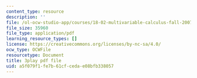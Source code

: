 ```yaml
---
content_type: resource
description: ''
file: /ol-ocw-studio-app/courses/18-02-multivariable-calculus-fall-2007/a5f079f1fe7b61cfcedae08bfb338057_23xbkrpQuAo.pdf
file_size: 35960
file_type: application/pdf
learning_resource_types: []
license: https://creativecommons.org/licenses/by-nc-sa/4.0/
ocw_type: OCWFile
resourcetype: Document
title: 3play pdf file
uid: a5f079f1-fe7b-61cf-ceda-e08bfb338057
---
```

